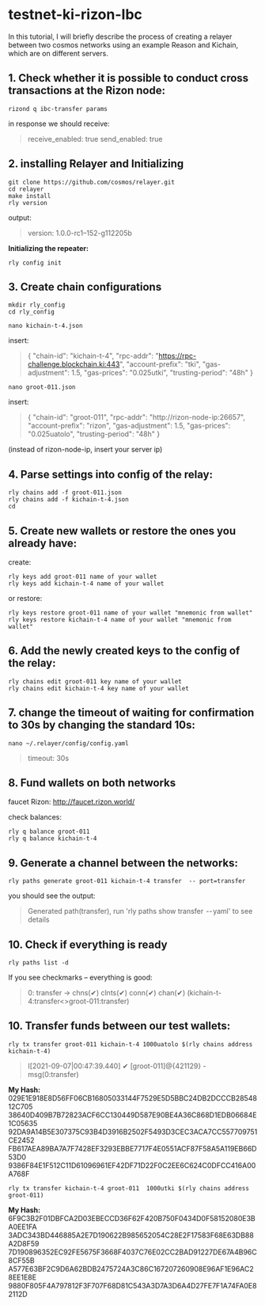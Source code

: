 # testnet-ki-rizon-Ibc

In this tutorial, I will briefly describe the process of creating a relayer between two cosmos networks using an example
Reason and Kichain, which are on different servers. 

## 1. Сheck whether it is possible to conduct cross transactions at the Rizon node:
```
rizond q ibc-transfer params
```

in response we should receive:

> receive_enabled: true send_enabled: true

## 2. installing Relayer and Initializing
```
git clone https://github.com/cosmos/relayer.git
cd relayer
make install
rly version
```
output:
> version: 1.0.0-rc1–152-g112205b

**Initializing the repeater:**
```
rly config init
```

## 3. Create chain configurations
```
mkdir rly_config
cd rly_config
```
```
nano kichain-t-4.json
```
insert: 
> {  "chain-id": "kichain-t-4",   "rpc-addr": "https://rpc-challenge.blockchain.ki:443",    "account-prefix": "tki",   "gas-adjustment": 1.5,   "gas-prices": "0.025utki",   "trusting-period": "48h" }  

```
nano groot-011.json
```
insert: 
> {  "chain-id": "groot-011",  "rpc-addr": "http://rizon-node-ip:26657",   "account-prefix": "rizon",  "gas-adjustment": 1.5,  "gas-prices": "0.025uatolo",  "trusting-period": "48h" }

(instead of rizon-node-ip, insert your server ip)

## 4. Parse settings into config of the relay:
```
rly chains add -f groot-011.json
rly chains add -f kichain-t-4.json
cd
```
## 5. Create new wallets or restore the ones you already have:

create:
```
rly keys add groot-011 name of your wallet 
rly keys add kichain-t-4 name of your wallet
```
or restore:
```
rly keys restore groot-011 name of your wallet "mnemonic from wallet"
rly keys restore kichain-t-4 name of your wallet "mnemonic from wallet" 
```
## 6. Add the newly created keys to the config of the relay:
```
rly chains edit groot-011 key name of your wallet
rly chains edit kichain-t-4 key name of your wallet
```
## 7. change the timeout of waiting for confirmation to 30s by changing the standard 10s:
```
nano ~/.relayer/config/config.yaml
```
> timeout: 30s  

## 8. Fund wallets on both networks
faucet Rizon: http://faucet.rizon.world/

check balances:
```
rly q balance groot-011
rly q balance kichain-t-4
```
## 9. Generate a channel between the networks:
```
rly paths generate groot-011 kichain-t-4 transfer  -- port=transfer
```
you should see the output: 
> Generated path(transfer), run 'rly paths show transfer  -- yaml' to see details

## 10. Check if everything is ready
```
rly paths list -d
```

If you see checkmarks – everything is good: 
> 0: transfer             -> chns(✔) clnts(✔) conn(✔) chan(✔) (kichain-t-4:transfer<>groot-011:transfer)

## 10. Transfer funds between our test wallets: 
```
rly tx transfer groot-011 kichain-t-4 1000uatolo $(rly chains address kichain-t-4)
```
>I[2021-09-07|00:47:39.440] ✔ [groot-011]@{421129} - msg(0:transfer)

**My Hash:** 
029E1E918E8D56FF06CB16805033144F7529E5D5BBC24DB2DCCCB2854812C705
38640D409B7B72823ACF6CC130449D587E90BE4A36C868D1EDB06684E1C05635
92DA9A14B5E307375C93B4D3916B2502F5493D3CEC3ACA7CC557709751CE2452
FB617AEA89BA7A7F7428EF3293EBBE7717F4E0551ACF87F58A5A119EB66D53D0
9386F84E1F512C11D61096961EF42DF71D22F0C2EE6C624C0DFCC416A00A768F

```
rly tx transfer kichain-t-4 groot-011  1000utki $(rly chains address groot-011)
```
**My Hash:** 
6F9C3B2F01DBFCA2D03EBECCD36F62F420B750F0434D0F58152080E3BA0EE1FA
3ADC343BD446885A2E7D190622B985652054C28E2F17583F68E63DB88A2D8F59
7D190896352EC92FE5675F3668F4037C76E02CC2BAD91227DE67A4B96C8CF55B
A577E63BF2C9D6A62BDB2475724A3C86C167207260908E96AF1E96AC28EE1E8E
9880F805F4A797812F3F707F68D81C543A3D7A3D6A4D27FE7F1A74FA0E82112D




